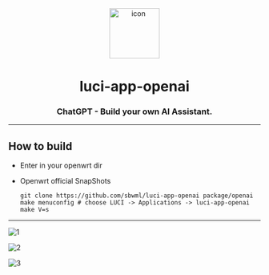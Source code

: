 <div align="center">
<img src="https://user-images.githubusercontent.com/16485166/249882416-ece05655-b0ee-44e5-b81c-6d5a03c94120.svg" style="width:100px;" alt="icon"/>
<h1 align="center">luci-app-openai</h1>
<h3 align="center">ChatGPT - Build your own AI Assistant.</h3>
</div>

-----------

## How to build

- Enter in your openwrt dir

- Openwrt official SnapShots

  ```shell
  git clone https://github.com/sbwml/luci-app-openai package/openai
  make menuconfig # choose LUCI -> Applications -> luci-app-openai
  make V=s
  ```

------------

![1](https://github-production-user-asset-6210df.s3.amazonaws.com/16485166/244598987-fd01152e-86b9-45fd-93da-3418098b5b23.png)

![2](https://github-production-user-asset-6210df.s3.amazonaws.com/16485166/244598997-e1a88ca4-0682-41e1-a5d5-3658e2bc8220.png)

![3](https://github-production-user-asset-6210df.s3.amazonaws.com/16485166/244599003-8040b42c-6ac2-4dea-b555-d33e76885a5b.png)
